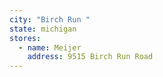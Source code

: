 ```yaml
---
city: "Birch Run "
state: michigan
stores:
  - name: Meijer
    address: 9515 Birch Run Road
---
```


